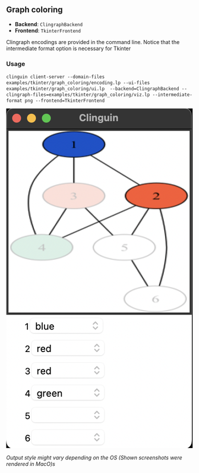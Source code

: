 ## Graph coloring

- **Backend**:   `ClingraphBackend`
- **Frontend**:   `TkinterFrontend`

Clingraph encodings are provided in the command line. Notice that the intermediate format option is necessary for Tkinter

### Usage

```
clinguin client-server --domain-files examples/tkinter/graph_coloring/encoding.lp --ui-files examples/tkinter/graph_coloring/ui.lp  --backend=ClingraphBackend --clingraph-files=examples/tkinter/graph_coloring/viz.lp --intermediate-format png --frontend=TkinterFrontend
```

![](out.png)

*Output style might vary depending on the OS (Shown screenshots were rendered in MacO)s*

